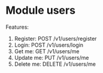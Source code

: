 


# Module users
Features:
1. Register: POST /v1/users/register
2. Login: POST /v1/users/login
3. Get me: GET /v1/users/me
4. Update me: PUT /v1/users/me
5. Delete me: DELETE /v1/users/me